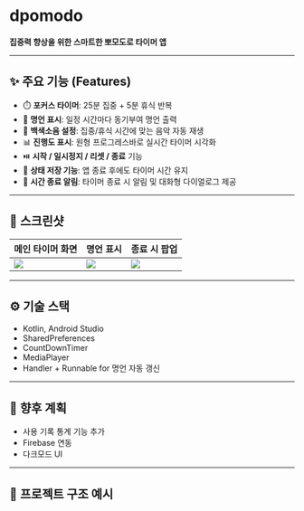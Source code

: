 # dpomodo

**집중력 향상을 위한 스마트한 뽀모도로 타이머 앱**

---

## ✨ 주요 기능 (Features)

- ⏱️ **포커스 타이머**: 25분 집중 + 5분 휴식 반복
- 📢 **명언 표시**: 일정 시간마다 동기부여 명언 출력
- 🎵 **백색소음 설정**: 집중/휴식 시간에 맞는 음악 자동 재생
- 📊 **진행도 표시**: 원형 프로그레스바로 실시간 타이머 시각화
- ⏯️ **시작 / 일시정지 / 리셋 / 종료** 기능
- 💾 **상태 저장 기능**: 앱 종료 후에도 타이머 시간 유지
- 🔔 **시간 종료 알림**: 타이머 종료 시 알림 및 대화형 다이얼로그 제공

---

## 📸 스크린샷
| 메인 타이머 화면 | 명언 표시 | 종료 시 팝업 |
|------------------|------------|---------------|
| ![](images/timer.png) | ![](images/quote.png) | ![](images/alert.png) |

---

## ⚙️ 기술 스택

- Kotlin, Android Studio
- SharedPreferences
- CountDownTimer
- MediaPlayer
- Handler + Runnable for 명언 자동 갱신

---

## 🚀 향후 계획

- 사용 기록 통계 기능 추가
- Firebase 연동
- 다크모드 UI

---

## 📂 프로젝트 구조 예시
